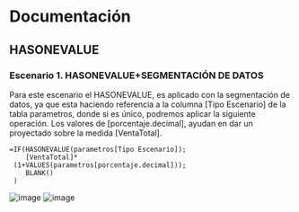 # Documentación
## HASONEVALUE
### Escenario 1. HASONEVALUE+SEGMENTACIÓN DE DATOS
Para este escenario el HASONEVALUE, es aplicado con la segmentación de datos, ya que esta haciendo referencia a la columna [Tipo Escenario] de la tabla parametros, donde si es único, podremos aplicar la siguiente operación. Los valores de [porcentaje.decimal], ayudan en dar un proyectado sobre la medida [VentaTotal].

```
=IF(HASONEVALUE(parametros[Tipo Escenario]);    
	[VentaTotal]*    
 (1+VALUES(parametros[porcentaje.decimal]));    
	BLANK()    
 )
```

![image](https://github.com/user-attachments/assets/fee2b1ce-0f09-4f9f-a0a6-ac67bf1eff45)
![image](https://github.com/user-attachments/assets/0ae6f5ae-d1bb-49dc-ad1a-848b221b7e5e)



 
